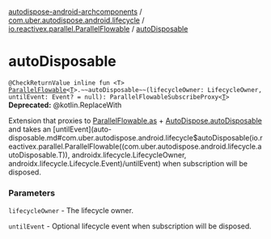 [autodispose-android-archcomponents](../../index.md) / [com.uber.autodispose.android.lifecycle](../index.md) / [io.reactivex.parallel.ParallelFlowable](index.md) / [autoDisposable](./auto-disposable.md)

# autoDisposable

`@CheckReturnValue inline fun <T> `[`ParallelFlowable`](http://reactivex.io/RxJava/2.x/javadoc/io/reactivex/parallel/ParallelFlowable.html)`<`[`T`](auto-disposable.md#T)`>.~~autoDisposable~~(lifecycleOwner: LifecycleOwner, untilEvent: Event? = null): ParallelFlowableSubscribeProxy<`[`T`](auto-disposable.md#T)`>`
**Deprecated:** @kotlin.ReplaceWith

Extension that proxies to [ParallelFlowable.as](http://reactivex.io/RxJava/2.x/javadoc/io/reactivex/parallel/ParallelFlowable.html) + [AutoDispose.autoDisposable](#) and takes an [untilEvent](auto-disposable.md#com.uber.autodispose.android.lifecycle$autoDisposable(io.reactivex.parallel.ParallelFlowable((com.uber.autodispose.android.lifecycle.autoDisposable.T)), androidx.lifecycle.LifecycleOwner, androidx.lifecycle.Lifecycle.Event)/untilEvent) when
subscription will be disposed.

### Parameters

`lifecycleOwner` - The lifecycle owner.

`untilEvent` - Optional lifecycle event when subscription will be disposed.
